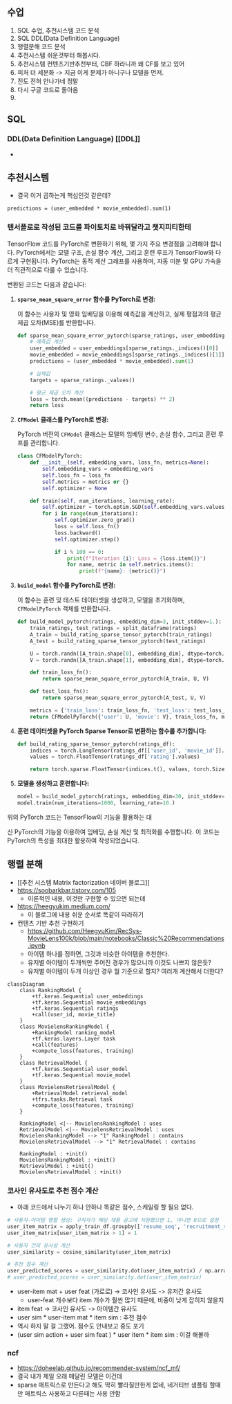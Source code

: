 ## 수업
1. SQL 수업, 추천시스템 코드 분석
2. SQL DDL(Data Definition Language)
3. 행렬분해 코드 분석
4. 추천시스템 쉬운것부터 해봅시다.
5. 추천시스템 컨텐츠기반추천부터, CBF 하라니까 왜 CF를 보고 있어
6. 피처 더 세분화 -> 지금 이게 문제가 아니구나 모델을 먼저.
7. 진도 전혀 안나가네 정말
8. 다시 구글 코드로 돌아옴
9. 
## SQL
### DDL(Data Definition Language) [[DDL]]
- 
## 추천시스템
- 결국 이거 곱하는게 핵심인것 같은데?
```
predictions = (user_embedded * movie_embedded).sum(1)
```

### 텐서플로로 작성된 코드를 파이토치로 바꿔달라고 챗지피티한테
TensorFlow 코드를 PyTorch로 변환하기 위해, 몇 가지 주요 변경점을 고려해야 합니다. PyTorch에서는 모델 구조, 손실 함수 계산, 그리고 훈련 루프가 TensorFlow와 다르게 구현됩니다. PyTorch는 동적 계산 그래프를 사용하며, 자동 미분 및 GPU 가속을 더 직관적으로 다룰 수 있습니다.

변환된 코드는 다음과 같습니다:

1. **`sparse_mean_square_error` 함수를 PyTorch로 변경:**

   이 함수는 사용자 및 영화 임베딩을 이용해 예측값을 계산하고, 실제 평점과의 평균 제곱 오차(MSE)를 반환합니다.

   ```python
   def sparse_mean_square_error_pytorch(sparse_ratings, user_embeddings, movie_embeddings):
       # 예측값 계산
       user_embedded = user_embeddings[sparse_ratings._indices()[0]]
       movie_embedded = movie_embeddings[sparse_ratings._indices()[1]]
       predictions = (user_embedded * movie_embedded).sum(1)

       # 실제값
       targets = sparse_ratings._values()

       # 평균 제곱 오차 계산
       loss = torch.mean((predictions - targets) ** 2)
       return loss
   ```

2. **`CFModel` 클래스를 PyTorch로 변경:**

   PyTorch 버전의 `CFModel` 클래스는 모델의 임베딩 변수, 손실 함수, 그리고 훈련 루프를 관리합니다.

   ```python
   class CFModelPyTorch:
       def __init__(self, embedding_vars, loss_fn, metrics=None):
           self.embedding_vars = embedding_vars
           self.loss_fn = loss_fn
           self.metrics = metrics or {}
           self.optimizer = None

       def train(self, num_iterations, learning_rate):
           self.optimizer = torch.optim.SGD(self.embedding_vars.values(), lr=learning_rate)
           for i in range(num_iterations):
               self.optimizer.zero_grad()
               loss = self.loss_fn()
               loss.backward()
               self.optimizer.step()

               if i % 100 == 0:
                   print(f"Iteration {i}: Loss = {loss.item()}")
                   for name, metric in self.metrics.items():
                       print(f"{name}: {metric()}")
   ```

3. **`build_model` 함수를 PyTorch로 변경:**

   이 함수는 훈련 및 테스트 데이터셋을 생성하고, 모델을 초기화하며, `CFModelPyTorch` 객체를 반환합니다.

   ```python
   def build_model_pytorch(ratings, embedding_dim=3, init_stddev=1.):
       train_ratings, test_ratings = split_dataframe(ratings)
       A_train = build_rating_sparse_tensor_pytorch(train_ratings)
       A_test = build_rating_sparse_tensor_pytorch(test_ratings)

       U = torch.randn([A_train.shape[0], embedding_dim], dtype=torch.float32) * init_stddev
       V = torch.randn([A_train.shape[1], embedding_dim], dtype=torch.float32) * init_stddev

       def train_loss_fn():
           return sparse_mean_square_error_pytorch(A_train, U, V)

       def test_loss_fn():
           return sparse_mean_square_error_pytorch(A_test, U, V)

       metrics = {'train_loss': train_loss_fn, 'test_loss': test_loss_fn}
       return CFModelPyTorch({'user': U, 'movie': V}, train_loss_fn, metrics)
   ```

4. **훈련 데이터셋을 PyTorch Sparse Tensor로 변환하는 함수를 추가합니다:**

   ```python
   def build_rating_sparse_tensor_pytorch(ratings_df):
       indices = torch.LongTensor(ratings_df[['user_id', 'movie_id']].values)
       values = torch.FloatTensor(ratings_df['rating'].values)

       return torch.sparse.FloatTensor(indices.t(), values, torch.Size([ratings_df['user_id'].nunique(), ratings_df['movie_id'].nunique()]))
   ```

5. **모델을 생성하고 훈련합니다:**

   ```python
   model = build_model_pytorch(ratings, embedding_dim=30, init_stddev=0.5)
   model.train(num_iterations=1000, learning_rate=10.)
   ```

위의 PyTorch 코드는 TensorFlow의 기능을 활용하는 대

신 PyTorch의 기능을 이용하여 임베딩, 손실 계산 및 최적화를 수행합니다. 이 코드는 PyTorch의 특성을 최대한 활용하여 작성되었습니다.
## 행렬 분해
- [[추천 시스템 Matrix factorization  네이버 블로그]]
- https://soobarkbar.tistory.com/105
	- 이론적인 내용, 이것만 구현할 수 있으면 되는데
- https://heegyukim.medium.com/
	- 이 블로그에 내용 쉬운 순서로 똑같이 따라하기
- 컨텐츠 기반 추천 구현하기
	- https://github.com/HeegyuKim/RecSys-MovieLens100k/blob/main/notebooks/Classic%20Recommendations.ipynb
	- 아이템 하나를 정하면, 그것과 비슷한 아이템을 추천한다.
	- 유저별 아이템이 두개씩만 주어진 경우가 많으니까 이것도 나쁘지 않은듯?
	- 유저별 아이템이 두개 이상인 경우 뭘 기준으로 할지? 여러개 계산해서 더한다?
```mermaid
classDiagram
    class RankingModel {
        +tf.keras.Sequential user_embeddings
        +tf.keras.Sequential movie_embeddings
        +tf.keras.Sequential ratings
        +call(user_id, movie_title)
    }
    class MovielensRankingModel {
        +RankingModel ranking_model
        +tf.keras.layers.Layer task
        +call(features)
        +compute_loss(features, training)
    }
    class RetrievalModel {
        +tf.keras.Sequential user_model
        +tf.keras.Sequential movie_model
    }
    class MovielensRetrievalModel {
        +RetrievalModel retrieval_model
        +tfrs.tasks.Retrieval task
        +compute_loss(features, training)
    }

    RankingModel <|-- MovielensRankingModel : uses
    RetrievalModel <|-- MovielensRetrievalModel : uses
    MovielensRankingModel --> "1" RankingModel : contains
    MovielensRetrievalModel --> "1" RetrievalModel : contains

    RankingModel : +init()
    MovielensRankingModel : +init()
    RetrievalModel : +init()
    MovielensRetrievalModel : +init()

```
### 코사인 유사도로 추천 점수 계산
- 아래 코드에서 나누기 하나 안하나 똑같은 점수, 스케일링 할 필요 없다.
```python
# 사용자-아이템 행렬 생성: 구직자가 해당 채용 공고에 지원했으면 1, 아니면 0으로 설정
user_item_matrix = apply_train_df.groupby(['resume_seq', 'recruitment_seq']).size().unstack(fill_value=0)
user_item_matrix[user_item_matrix > 1] = 1

# 사용자 간의 유사성 계산
user_similarity = cosine_similarity(user_item_matrix)

# 추천 점수 계산
user_predicted_scores = user_similarity.dot(user_item_matrix) / np.array([np.abs(user_similarity).sum(axis=1)]).T
# user_predicted_scores = user_similarity.dot(user_item_matrix)
```
- user-item mat + user feat (가로로) -> 코사인 유사도 -> 유저간 유사도
	- user-feat 개수보다 item 개수가 훨씬 많기 때문에, 비중이 낮게 잡히지 않을지
- item feat -> 코사인 유사도 -> 아이템간 유사도
- user sim * user-item mat * item sim : 추천 점수
- 역시 하지 말 걸 그랬어. 점수도 안내보고 중도 포기
- (user sim action + user sim feat ) * user item * item sim : 이걸 해볼까
### ncf
- https://doheelab.github.io/recommender-system/ncf_mf/
- 결국 내가 제일 오래 매달린 모델은 이건데
- sparse 매트릭스로 만든다고 해도 딱히 빨라질만한게 없네, 네거티브 샘플링 할때만 매트릭스 사용하고 다른때는 사용 안함